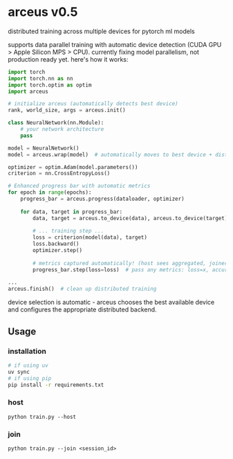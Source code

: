 # arceus v0.5

distributed training across multiple devices for pytorch ml models

supports data parallel training with automatic device detection (CUDA GPU > Apple Silicon MPS > CPU). currently fixing model parallelism, not production ready yet. here's how it works:

```python
import torch
import torch.nn as nn
import torch.optim as optim
import arceus

# initialize arceus (automatically detects best device)
rank, world_size, args = arceus.init()

class NeuralNetwork(nn.Module):
    # your network architecture
    pass

model = NeuralNetwork()
model = arceus.wrap(model)  # automatically moves to best device + distributed training

optimizer = optim.Adam(model.parameters())
criterion = nn.CrossEntropyLoss()

# Enhanced progress bar with automatic metrics
for epoch in range(epochs):
    progress_bar = arceus.progress(dataloader, optimizer)
    
    for data, target in progress_bar:
        data, target = arceus.to_device(data), arceus.to_device(target)
        
        # ... training step ...
        loss = criterion(model(data), target)
        loss.backward()
        optimizer.step()
        
        # metrics captured automatically! (host sees aggregated, joiners see individual)
        progress_bar.step(loss=loss)  # pass any metrics: loss=x, accuracy=y, etc.
            
...
arceus.finish()  # clean up distributed training
```

device selection is automatic - arceus chooses the best available device and configures the appropriate distributed backend.

## Usage

### installation

```bash
# if using uv 
uv sync
# if using pip
pip install -r requirements.txt
```

### host

```
python train.py --host
```

### join

```
python train.py --join <session_id>
```
